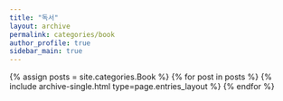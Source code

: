 ```yaml
---
title: "독서"
layout: archive
permalink: categories/book
author_profile: true
sidebar_main: true
---
```



{% assign posts = site.categories.Book %}
{% for post in posts %} {% include archive-single.html type=page.entries_layout %} {% endfor %}

